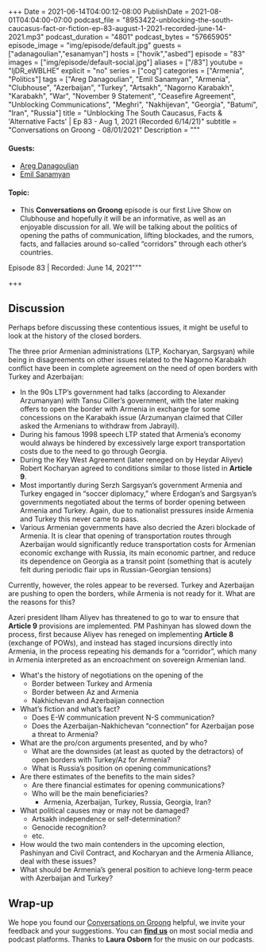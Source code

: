 +++
Date = 2021-06-14T04:00:12-08:00
PublishDate = 2021-08-01T04:04:00-07:00
podcast_file = "8953422-unblocking-the-south-caucasus-fact-or-fiction-ep-83-august-1-2021-recorded-june-14-2021.mp3"
podcast_duration = "4801"
podcast_bytes = "57665905"
episode_image = "img/episode/default.jpg"
guests = ["adanagoulian","esanamyan"]
hosts = ["hovik","asbed"]
episode = "83"
images = ["img/episode/default-social.jpg"]
aliases = ["/83"]
youtube = "ljDR_eWBLHE"
explicit = "no"
series = ["cog"]
categories = ["Armenia", "Politics"]
tags = ["Areg Danagoulian", "Emil Sanamyan", "Armenia", "Clubhouse", "Azerbaijan", "Turkey", "Artsakh", "Nagorno Karabakh", "Karabakh", "War", "November 9 Statement", "Ceasefire Agreement", "Unblocking Communications", "Meghri", "Nakhijevan", "Georgia", "Batumi", "Iran", "Russia"]
title = "Unblocking The South Caucasus, Facts & 'Alternative Facts' | Ep 83 - Aug 1, 2021 (Recorded 6/14/21)"
subtitle = "Conversations on Groong - 08/01/2021"
Description = """

#### Guests:
* [Areg Danagoulian](/guest/adanagoulian)
* [Emil Sanamyan](/guest/esanamyan)

#### Topic:
* This **Conversations on Groong** episode is our first Live Show on Clubhouse and hopefully it will be an informative, as well as an enjoyable discussion for all. We will be talking about the politics of opening the paths of communication, lifting blockades, and the rumors, facts, and fallacies around so-called “corridors” through each other’s countries.

Episode 83 | Recorded: June 14, 2021"""

+++

## Discussion

Perhaps before discussing these contentious issues, it might be useful to look at the history of the closed borders.

The three prior Armenian administrations (LTP, Kocharyan, Sargsyan) while being in disagreements on other issues related to the Nagorno Karabakh conflict have been in complete agreement on the need of open borders with Turkey and Azerbaijan:



* In the 90s LTP’s government had talks (according to Alexander Arzumanyan) with Tansu Ciller’s government, with the later making offers to open the border with Armenia in exchange for some concessions on the Karabakh issue (Arzumanyan claimed that Ciller asked the Armenians to withdraw from Jabrayil).
* During his famous 1998 speech LTP stated that Armenia’s economy would always be hindered by excessively large export transportation costs due to the need to go through Georgia.
* During the Key West Agreement (later reneged on by Heydar Aliyev) Robert Kocharyan agreed to conditions similar to those listed in **Article 9**.
* Most importantly during Serzh Sargsyan’s government Armenia and Turkey engaged in “soccer diplomacy,” where Erdogan’s and Sargsyan’s governments negotiated about the terms of border opening between Armenia and Turkey. Again, due to nationalist pressures inside Armenia and Turkey this never came to pass.
* Various Armenian governments have also decried the Azeri blockade of Armenia. It is clear that opening of transportation routes through Azerbaijan would significantly reduce transportation costs for Armenian economic exchange with Russia, its main economic partner, and reduce its dependence on Georgia as a transit point (something that is acutely felt during periodic flair ups in Russian-Georgian tensions)

Currently, however, the roles appear to be reversed. Turkey and Azerbaijan are pushing to open the borders, while Armenia is not ready for it. What are the reasons for this?

Azeri president Ilham Aliyev has threatened to go to war to ensure that **Article 9** provisions are implemented. PM Pashinyan has slowed down the process, first because Aliyev has reneged on implementing **Article 8** (exchange of POWs), and instead has staged incursions directly into Armenia, in the process repeating his demands for a “corridor”, which many in Armenia interpreted as an encroachment on sovereign Armenian land.



* What's the history of negotiations on the opening of the
    * Border between Turkey and Armenia
    * Border between Az and Armenia
    * Nakhichevan and Azerbaijan connection
* What’s fiction and what’s fact?
    * Does E-W communication prevent N-S communication?
    * Does the Azerbaijan-Nakhichevan “connection” for Azerbaijan pose a threat to Armenia?
* What are the pro/con arguments presented, and by who?
    * What are the downsides (at least as quoted by the detractors) of open borders with Turkey/Az for Armenia?
    * What is Russia’s position on opening communications?
* Are there estimates of the benefits to the main sides?
    * Are there financial estimates for opening communications?
    * Who will be the main beneficiaries?
        * Armenia, Azerbaijan, Turkey, Russia, Georgia, Iran?
* What political causes may or may not be damaged?
    * Artsakh independence or self-determination?
    * Genocide recognition?
    * etc.
* How would the two main contenders in the upcoming election, Pashinyan and Civil Contract, and Kocharyan and the Armenia Alliance, deal with these issues?
* What should be Armenia’s general position to achieve long-term peace with Azerbaijan and Turkey?


## Wrap-up

We hope you found our [Conversations on Groong](/series/cog/) helpful, we invite your feedback and your suggestions. You can [**find us**](https://linktr.ee/groong) on most social media and podcast platforms. Thanks to **Laura Osborn** for the music on our podcasts.


